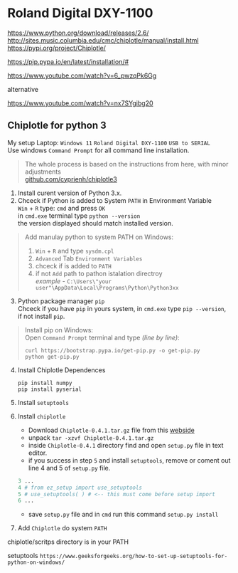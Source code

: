# Roland Digital DXY-1100

https://www.python.org/download/releases/2.6/
http://sites.music.columbia.edu/cmc/chiplotle/manual/install.html
https://pypi.org/project/Chiplotle/

https://pip.pypa.io/en/latest/installation/#


https://www.youtube.com/watch?v=6_pwzqPk6Gg


alternative

https://www.youtube.com/watch?v=nx7SYgibg20



## Chiplotle for python 3

My setup 
Laptop: `Windows 11` `Roland Digital DXY-1100` `USB to SERIAL`</br>
Use windows `Command Prompt` for all command line installation.

> The whole process is based on the instructions from here, with minor adjustments</br>
> [github.com/cyprienh/chiplotle3](https://github.com/cyprienh/chiplotle3/tree/main)

1. Install curent version of Python 3.x.
2. Chceck if Python is added to System `PATH` in Environment Variable</br>
    `Win` + `R` type: `cmd` and press `OK`</br>
    in `cmd.exe` terminal type ```python --version```</br>
    the version displayed should match installed version.

>   Add manulay python to system PATH on Windows:
>   1. `Win` + `R` and type `sysdm.cpl`
>   2. `Advanced` Tab `Environment Variables`
>   3. chceck if is added to `PATH` 
>   4. if not `Add` path to pathon istalation directroy</br>
>   *example* - `C:\Users\"your user"\AppData\Local\Programs\Python\Python3xx`

3. Python package manager `pip`</br>
    Chceck if you have `pip` in yours system, in `cmd.exe` type `pip --version`, if not install `pip`.
    
> Install pip on Windows:</br>
> Open `Command Prompt` terminal and type *(line by line)*: 
> ```
> curl https://bootstrap.pypa.io/get-pip.py -o get-pip.py
> python get-pip.py
> ```
 4. Install Chiplotle Dependences


    ```
    pip install numpy
    pip install pyserial
    ```

5. Install `setuptools`
6. Install `chiplotle`
    * Download `Chiplotle-0.4.1.tar.gz` file from this [webside](https://pypi.org/project/Chiplotle/#files) 
    * unpack `tar -xzvf Chiplotle-0.4.1.tar.gz` 
    * inside `Chiplotle-0.4.1` directory find and open `setup.py` file in text editor.
    * if you success in step `5` and install `setuptools`, remove or coment out line 4 and 5 of `setup.py` file.
    ```python
    3 ...
    4 # from ez_setup import use_setuptools
    5 # use_setuptools( ) # <-- this must come before setup import
    6 ...
    ```
    * save `setup.py` file and in `cmd` run this command `setup.py install`

7. Add `Chiplotle` do system `PATH`


chiplotle/scritps directory is in your PATH 

setuptools
`https://www.geeksforgeeks.org/how-to-set-up-setuptools-for-python-on-windows/`

